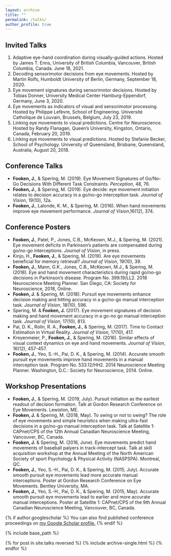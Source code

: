 ```yaml
---
layout: archive
title: ""
permalink: /talks/
author_profile: true
---
```

Invited Talks
------
<ol>
<li> Adaptive eye-hand coordination during visually-guided actions. Hosted by James T. Enns, University of British Columbia, Vancouver, British Columbia, Canada. June 18, 2021.</li>
<li> Decoding sensorimotor decisions from eye movements. Hosted by Martin Rolfs, Humboldt University of Berlin, Germany, September 18, 2020.</li>
<li> Eye movement signatures during sensorimotor decisions. Hosted by Tobias Donner, University Medical Center Hamburg-Eppendorf, Germany, June 3, 2020.</li>
<li> Eye movements as indicators of visual and sensorimotor processing. Hosted by Philippe Lefèvre, School of Engineering. Université Catholique de Louvain, Brussels, Belgium, July 23, 2019.</li>
<li> Linking eye movements to visual predictions. Centre for Neuroscience. Hosted by Randy Flanagan, Queen’s University, Kingston, Ontario, Canada, February 20, 2019.</li>
<li>	 Linking eye movements to visual predictions. Hosted by Stefanie Becker, School of Psychology. University of Queensland, Brisbane, Queensland, Australia, August 20, 2018.</li>
</ol>

Conference Talks
------
* <b>Fooken, J.</b>, & Spering, M. (2019). Eye Movement Signatures of Go/No-Go Decisions With Different Task Constraints. <i>Perception</i>, 48, 76.
* <b>Fooken, J.</b>, & Spering, M. (2019). Eye decide: eye movement initiation relates to decision accuracy in a go/no-go interception task. <i>Journal of Vision</i>, 19(10), 12a.
* <b>Fooken, J.</b>, Lalonde, K. M., & Spering, M. (2016). When hand movements improve eye movement performance. <i>Journal of Vision</i>,16(12), 374.

Conference Posters
------
* <b>Fooken, J.</b>, Patel, P., Jones, C.B., McKeown, M.J., & Spering, M. (2021). Eye movement deficits in Parkinson’s patients are compensated during go/no-go interceptions. <i>Journal of Vision</i>, in press.
* Kinjo, H., <b>Fooken, J.</b>, & Spering, M. (2019). Are eye movements beneficial for memory retrieval?  <i>Journal of Vision</i>, 19(10), 39.
* <b>Fooken, J.</b>, Mann, G.K., Jones, C.B., McKeown, M.J., & Spering, M. (2018). Eye and hand movement characteristics during rapid go/no-go decisions in Parkinson’s disease. Program No. 399.19/LL2. 2018 Neuroscience Meeting Planner. San Diego, CA: Society for Neuroscience, 2018, Online.
* <b>Fooken, J.</b> & Spering, M. (2018). Pursuit eye movements enhance decision making and hitting accuracy in a go/no-go manual interception task. <i>Journal of Vision</i>, 18(10), 596.
* Spering, M. & <b>Fooken, J.</b> (2017). Eye movement signatures of decision making and hand movement accuracy in a go-no go manual interception task. <i>Journal of Vision</i>, 17(10), 813.
* Pai, D. K., Rolin, R. A., <b>Fooken, J.</b>, & Spering, M. (2017). Time to Contact Estimation in Virtual Reality.  <i>Journal of Vision</i>, 17(10), 417.
* Kreyenmeier, P., <b>Fooken, J.</b>, & Spering, M. (2016). Similar effects of visual context dynamics on eye and hand movements. <i>Journal of Vision</i>, 16(12), 457-457.
* <b>Fooken, J.</b>, Yeo, S.-H., Pai, D. K., & Spering, M. (2014). Accurate smooth pursuit eye movements improve hand movements in a manual interception task. Program No. 533.12/HH2. 2014 Neuroscience Meeting Planner. Washington, D.C.: Society for Neuroscience, 2014. Online.

Workshop Presentations
------
* <b>Fooken, J.</b>, & Spering, M. (2019, July). Pursuit initiation as the earliest readout of decision formation. Talk at Gordon Research Conference on Eye Movements. Lewiston, ME.
* <b>Fooken, J.</b> & Spering, M. (2018, May). To swing or not to swing? The role of eye movements and simple heuristics when making ultra-fast decisions in a go/no-go manual interception task. Talk at Satellite 1: CAPnet/CPS of the 12th Annual Canadian Neuroscience Meeting, Vancouver, BC, Canada.
* <b>Fooken, J.</b> & Spering, M. (2016, June). Eye movements predict hand movements of baseball palyers in track-intercept task. Talk at skill acquisition workshop at the Annual Meeting of the North American Society of sport Psychology & Physical Activity (NASPSPA). Montreal, QC. 
* <b>Fooken, J.</b>, Yeo, S.-H., Pai, D. K., & Spering, M. (2015, July). Accurate smooth pursuit eye movements lead more accurate manual interceptions. Poster at Gordon Research Conference on Eye Movements. Bentley University, MA.
* <b>Fooken, J.</b>, Yeo, S.-H., Pai, D. K., & Spering, M. (2015, May). Accurate smooth pursuit eye movements lead to earlier and more accurate manual interceptions. Poster at Satellite 1: CAPnet/CPS of the 9th Annual Canadian Neuroscience Meeting, Vancouver, BC, Canada.



{% if author.googlescholar %}
  You can also find published conference proceedings on <u><a href="{{author.googlescholar}}">my Google Scholar profile</a>.</u>
{% endif %}

{% include base_path %}

{% for post in site.talks reversed %}
  {% include archive-single.html %}
{% endfor %}
